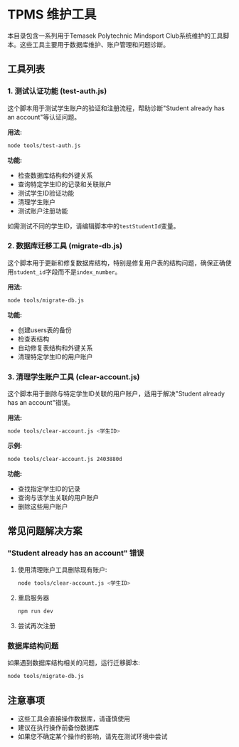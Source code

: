 # TPMS 维护工具

本目录包含一系列用于Temasek Polytechnic Mindsport Club系统维护的工具脚本。这些工具主要用于数据库维护、账户管理和问题诊断。

## 工具列表

### 1. 测试认证功能 (test-auth.js)

这个脚本用于测试学生账户的验证和注册流程，帮助诊断"Student already has an account"等认证问题。

**用法:**
```bash
node tools/test-auth.js
```

**功能:**
- 检查数据库结构和外键关系
- 查询特定学生ID的记录和关联账户
- 测试学生ID验证功能
- 清理学生账户
- 测试账户注册功能

如需测试不同的学生ID，请编辑脚本中的`testStudentId`变量。

### 2. 数据库迁移工具 (migrate-db.js)

这个脚本用于更新和修复数据库结构，特别是修复用户表的结构问题，确保正确使用`student_id`字段而不是`index_number`。

**用法:**
```bash
node tools/migrate-db.js
```

**功能:**
- 创建users表的备份
- 检查表结构
- 自动修复表结构和外键关系
- 清理特定学生ID的用户账户

### 3. 清理学生账户工具 (clear-account.js)

这个脚本用于删除与特定学生ID关联的用户账户，适用于解决"Student already has an account"错误。

**用法:**
```bash
node tools/clear-account.js <学生ID>
```

**示例:**
```bash
node tools/clear-account.js 2403880d
```

**功能:**
- 查找指定学生ID的记录
- 查询与该学生关联的用户账户
- 删除这些用户账户

## 常见问题解决方案

### "Student already has an account" 错误

1. 使用清理账户工具删除现有账户:
   ```bash
   node tools/clear-account.js <学生ID>
   ```

2. 重启服务器
   ```bash
   npm run dev
   ```

3. 尝试再次注册

### 数据库结构问题

如果遇到数据库结构相关的问题，运行迁移脚本:
```bash
node tools/migrate-db.js
```

## 注意事项

- 这些工具会直接操作数据库，请谨慎使用
- 建议在执行操作前备份数据库
- 如果您不确定某个操作的影响，请先在测试环境中尝试 